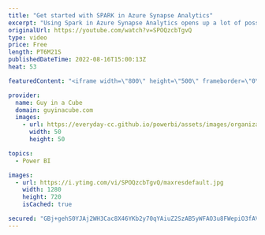```yaml
---
title: "Get started with SPARK in Azure Synapse Analytics"
excerpt: "Using Spark in Azure Synapse Analytics opens up a lot of possibilities to work with your data. Venk joins us to get you started with setting it up and quickly using data.  Connect with Venk: https://www.linkedin.com/in/venkatesh-titte-4907467/  Apache Spark in Azure Synapse Analytics https://docs.microsoft.com/azure/synapse-analytics/spark/apache-spark-overview"
originalUrl: https://youtube.com/watch?v=SPOQzcbTgvQ
type: video
price: Free
length: PT6M21S
publishedDateTime: 2022-08-16T15:00:13Z
heat: 53

featuredContent: "<iframe width=\"800\" height=\"500\" frameborder=\"0\" src=\"https://www.youtube.com/embed/SPOQzcbTgvQ\" allow=\"accelerometer; autoplay; encrypted-media; gyroscope; picture-in-picture\" allowfullscreen></iframe>"

provider:
  name: Guy in a Cube
  domain: guyinacube.com
  images:
    - url: https://everyday-cc.github.io/powerbi/assets/images/organizations/guyinacube.com-50x50.jpg
      width: 50
      height: 50

topics:
  - Power BI

images:
  - url: https://i.ytimg.com/vi/SPOQzcbTgvQ/maxresdefault.jpg
    width: 1280
    height: 720
    isCached: true

secured: "GBj+gehS0YJAj2WH3Cac8X46YKb2y70qYAiuZ2SzAB5yWFAO3u8FWepiO3fAVs1kylUmNH5bHjibkVdvS7Pdc1UIpiPDcJCWO4GWG74jidElo2mKg0hAMV8R50ggx3aMHfxKPEEnwd6GAyot3MFhTqW4Cai/v31LK5FTB0AvonTl48MgtE/PTBMr0uQ/37WwhOwxU7JpO8fb6QSGYsYhMg0tg817fi91Y1nU4emROmXbjJnZ0MxUbK4ztA6+qOVfhevjhfcwkXDL04b4awctZ0Le8E4XEpvo4F2JzJJr0JsAzJTUNXpBdX7RBtiCkfZRq1H0Lp04RuK7Njri2GU+KYU+za1+kdCoCi2PFHErY2lmyQNyBJlI5gi29Nrac/i4bGOZTCgPFToG0AQEqYDsgEs3ZZxu8uMJmVJHUXtZJks=;RQi0bMskHMCtUru+lxdKXw=="
---
```


